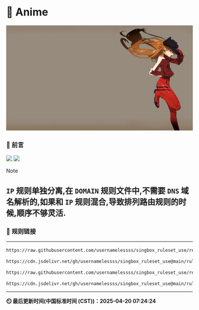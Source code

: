 
# 🧸 Anime
![](https://raw.githubusercontent.com/usernamelessss/picture-bed/main/images/202504042256831.jpg)
### 📣 前言
![](https://shields.io/badge/-移除重复规则-ff69b4) ![](https://shields.io/badge/-IP&nbsp;规则单独存放不与&nbsp;DOMAIN&nbsp;等混合-green)
> [!NOTE]
**`IP` 规则单独分离,在 `DOMAIN` 规则文件中,不需要 `DNS` 域名解析的,如果和 `IP` 规则混合,导致排列路由规则的时候,顺序不够灵活.**
---

###  🔗 规则链接
---

```url
https://raw.githubusercontent.com/usernamelessss/singbox_ruleset_use/refs/heads/main/rule/Anime/Anime_No_IP.json
```

```url
https://cdn.jsdelivr.net/gh/usernamelessss/singbox_ruleset_use@main/rule/Anime/Anime_No_IP.json
```

```url
https://raw.githubusercontent.com/usernamelessss/singbox_ruleset_use/refs/heads/main/rule/Anime/Anime_No_IP.srs
```

```url
https://cdn.jsdelivr.net/gh/usernamelessss/singbox_ruleset_use@main/rule/Anime/Anime_No_IP.srs
```

---
**⏲️ 最后更新时间(中国标准时间 (CST))：2025-04-20 07:24:24**
